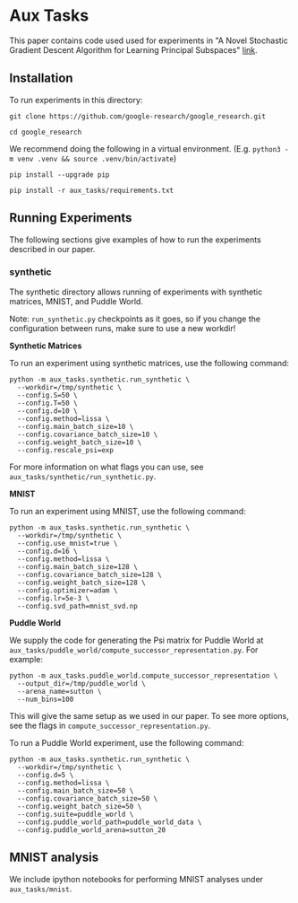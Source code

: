 # Aux Tasks

This paper contains code used used for experiments in
"A Novel Stochastic Gradient Descent Algorithm for Learning Principal Subspaces"
[link](https://arxiv.org/abs/2212.04025).

## Installation

To run experiments in this directory:

`git clone https://github.com/google-research/google_research.git`

`cd google_research`

We recommend doing the following in a virtual environment. (E.g. `python3 -m venv .venv && source .venv/bin/activate`)

`pip install --upgrade pip`

`pip install -r aux_tasks/requirements.txt`

## Running Experiments

The following sections give examples of how to run the experiments described in
our paper.

### synthetic

The synthetic directory allows running of experiments with synthetic
matrices, MNIST, and Puddle World.

Note: `run_synthetic.py` checkpoints as it goes, so if you change
the configuration between runs, make sure to use a new workdir!

**Synthetic Matrices**

To run an experiment using synthetic matrices, use the following command:

```
python -m aux_tasks.synthetic.run_synthetic \
  --workdir=/tmp/synthetic \
  --config.S=50 \
  --config.T=50 \
  --config.d=10 \
  --config.method=lissa \
  --config.main_batch_size=10 \
  --config.covariance_batch_size=10 \
  --config.weight_batch_size=10 \
  --config.rescale_psi=exp
```

For more information on what flags you can use, see
`aux_tasks/synthetic/run_synthetic.py`.

**MNIST**

To run an experiment using MNIST, use the following command:

```
python -m aux_tasks.synthetic.run_synthetic \
  --workdir=/tmp/synthetic \
  --config.use_mnist=true \
  --config.d=16 \
  --config.method=lissa \
  --config.main_batch_size=128 \
  --config.covariance_batch_size=128 \
  --config.weight_batch_size=128 \
  --config.optimizer=adam \
  --config.lr=5e-3 \
  --config.svd_path=mnist_svd.np
```

**Puddle World**

We supply the code for generating the Psi matrix for Puddle World
at `aux_tasks/puddle_world/compute_successor_representation.py`.
For example:

```
python -m aux_tasks.puddle_world.compute_successor_representation \
  --output_dir=/tmp/puddle_world \
  --arena_name=sutton \
  --num_bins=100
```

This will give the same setup as we used in our paper. To see more options,
see the flags in `compute_successor_representation.py`.

To run a Puddle World experiment, use the following command:

```
python -m aux_tasks.synthetic.run_synthetic \
  --workdir=/tmp/synthetic \
  --config.d=5 \
  --config.method=lissa \
  --config.main_batch_size=50 \
  --config.covariance_batch_size=50 \
  --config.weight_batch_size=50 \
  --config.suite=puddle_world \
  --config.puddle_world_path=puddle_world_data \
  --config.puddle_world_arena=sutton_20
```

## MNIST analysis

We include ipython notebooks for performing MNIST analyses under
`aux_tasks/mnist`.
